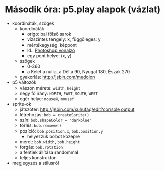 # Második óra: p5.play alapok (vázlat)

- koordináták, szögek 
	+ koordináták
		* origo: bal fölső sarok
		* vízszintes tengely: x, függőleges: y
		* mértékegység: képpont
		* ld.: [Photoshop vonalzó](ps-rulers.png)
		* egy pont helye: (x, y)
	+ szögek
		* 0-360
		* a Kelet a nulla, a Dél a 90, Nyugat 180, Észak 270
	+ gyakorlás: http://jsbin.com/medolor/
- p5 változók
	- vászon mérete: `width`, `height`
	- négy fő irány: `NORTH`, `EAST`, `SOUTH`, `WEST`
	- egér helye: `mouseX`, `mouseY`
- sprite-ok
	+ játszótér: http://jsbin.com/xuhufaq/edit?console,output  
	- létrehozás: `bob = createSprite()`
	- szín: `bob.shapeColor = "darkblue"`
	- törlés: `bob.remove()`
	- pozíció: `bob.position.x`, `bob.position.y`
		+ helyezzük bobot középre
	- méret: `bob.width`, `bob.height`
	- forgás: `bob.rotation`
	- a fentiek állítása randommal
	- teljes konstruktor
- megjegyzés a stílusról
